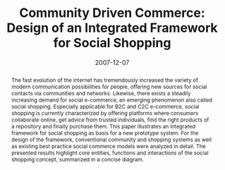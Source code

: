 ---
abstract: The fast evolution of the internet has tremendously increased the variety
  of modern communication possibilities for people, offering new sources for social
  contacts via communities and networks. Likewise, there exists a steadily increasing
  demand for social e-commerce, an emerging phenomenon also called social shopping.
  Especially applicable for B2C and C2C e-commerce, social shopping is currently characterized
  by offering platforms where consumers collaborate online, get advice from trusted
  individuals, find the right products of a repository and finally purchase them.
  This paper illustrates an integrated framework for social shopping as basis for
  a new prototype system. For the design of the framework, conventional community
  and shopping systems as well as existing best practice social commerce models were
  analyzed in detail. The presented results highlight core entities, functions and
  interactions of the social shopping concept, summarized in a concise diagram.
authors:
- Peter Leitner
- Thomas Grechenig
date: '2007-12-07'
featured: false
links:
- name: Publik
  url: https://publik.tuwien.ac.at/showentry.php?ID=141550&lang=1
publication_types:
- '0'
publishDate: '2007-12-07'
title: 'Community Driven Commerce: Design of an Integrated Framework for Social Shopping'
url_pdf: ''
---